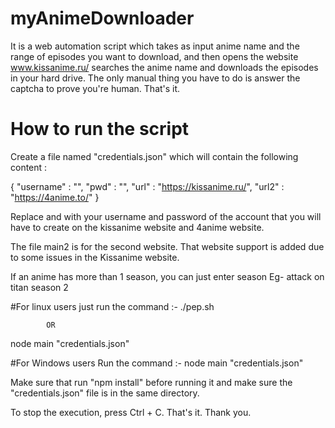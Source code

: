 # myAnimeDownloader
It is a web automation script which takes as input anime name and the range of episodes you want to download, and then opens the website www.kissanime.ru/ searches the anime name and downloads the episodes in your hard drive. The only manual thing you have to do is answer the captcha to prove you're human. That's it.

# How to run the script
Create a file named "credentials.json" which will contain the following content : 

{
    "username" : "<username>",
    "pwd" : "<password>",
    "url" : "https://kissanime.ru/",
    "url2" : "https://4anime.to/"
}

Replace <username> and <password> with your username and password of the account that you will have to create on the kissanime website and 4anime website.

The file main2 is for the second website. That website support is added due to some issues in the Kissanime website.

If an anime has more than 1 season, you can just enter <name of the anime > season <season no.>
Eg- attack on titan season 2

#For linux users 
just run the command :- ./pep.sh

            OR

node main "credentials.json"

#For Windows users
Run the command :- node main "credentials.json"

Make sure that run "npm install" before running it and make sure the "credentials.json" file is in the same directory.

To stop the execution, press Ctrl + C.
That's it. Thank you.
